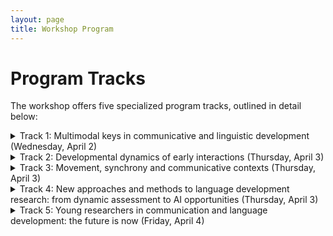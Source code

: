 ```yaml
---
layout: page
title: Workshop Program
---
```

# Program Tracks
The workshop offers five specialized program tracks, outlined in detail below:

<details>
<summary>Track 1: Multimodal keys in communicative and linguistic development (Wednesday, April 2)</summary>

<em>(Updates coming soon)</em>

</details>

<details>
<summary>Track 2: Developmental dynamics of early interactions (Thursday, April 3)</summary>

<em>(Updates coming soon)</em>

</details>

<details>
<summary>Track 3: Movement, synchrony and communicative contexts (Thursday, April 3)</summary>

<em>(Updates coming soon)</em>

</details>

<details>
<summary>Track 4: New approaches and methods to language development research: from dynamic assessment to AI opportunities (Thursday, April 3)</summary>

<em>(Updates coming soon)</em>

</details>

<details>
<summary>Track 5: Young researchers in communication and language development: the future is now (Friday, April 4)</summary>

<em>(Updates coming soon)</em>

</details>